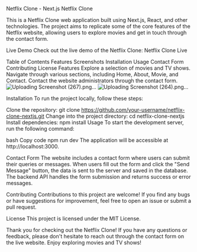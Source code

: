 Netflix Clone - Next.js
Netflix Clone

This is a Netflix Clone web application built using Next.js, React, and other technologies. The project aims to replicate some of the core features of the Netflix website, allowing users to explore movies and get in touch through the contact form.

Live Demo
Check out the live demo of the Netflix Clone: Netflix Clone Live

Table of Contents
Features
Screenshots
Installation
Usage
Contact Form
Contributing
License
Features
Explore a selection of movies and TV shows.
Navigate through various sections, including Home, About, Movie, and Contact.
Contact the website administrators through the contact form.
![Uploading Screenshot (267).png…]()
![Uploading Screenshot (264).png…]()

Installation
To run the project locally, follow these steps:

Clone the repository: git clone https://github.com/your-username/netflix-clone-nextjs.git
Change into the project directory: cd netflix-clone-nextjs
Install dependencies: npm install
Usage
To start the development server, run the following command:

bash
Copy code
npm run dev
The application will be accessible at http://localhost:3000.

Contact Form
The website includes a contact form where users can submit their queries or messages. When users fill out the form and click the "Send Message" button, the data is sent to the server and saved in the database. The backend API handles the form submission and returns success or error messages.

Contributing
Contributions to this project are welcome! If you find any bugs or have suggestions for improvement, feel free to open an issue or submit a pull request.

License
This project is licensed under the MIT License.

Thank you for checking out the Netflix Clone! If you have any questions or feedback, please don't hesitate to reach out through the contact form on the live website. Enjoy exploring movies and TV shows!
